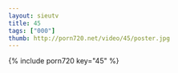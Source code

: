 ```yaml
--- 
layout: sieutv
title: 45
tags: ["000"]
thumb: http://porn720.net/video/45/poster.jpg
---
```

{% include porn720 key="45" %} 
